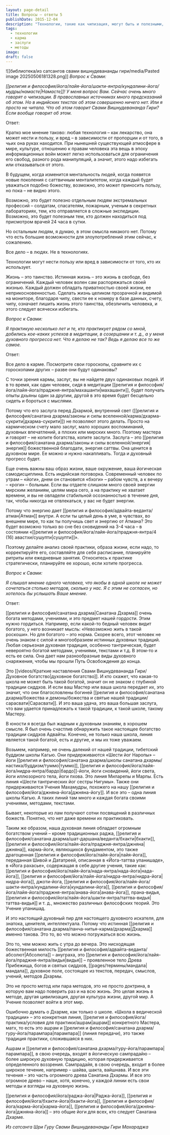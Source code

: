 ```yaml
---
layout: page-detail
title: Вопросы – ответы 5
publishDate: 2015-12-04
description: "Технологии, такие как чипизация, могут быть и полезными, и опасными - всё зависит от того, в чьих руках они находятся и как используются. В нынешних условиях они несут риск ограничения свобод и обезличивания человека, поэтому к ним следует относиться с осторожностью. Вопрос духовного прогресса объясняется кармой и накопленными заслугами: успехи в практике зависят от внутреннего света и дисциплины, а не только от внешних усилий. Многообразие методов и учений - признак силы и богатства традиции, а не её слабости; истинная Дхарма охватывает множество путей, давая искателю широкий выбор для духовного роста."
tags:
  - технологии
  - карма
  - заслуги
  - методы
image: 
draft: false
---
```

![[библиотека/из сатсангов свами вишнудевананды гири/media/Pasted image 20250506181328.png]]
_Вопрос к Свами:_

_[[религия и философия/йога/лайя-йога/шакти-янтра/кундалини-йога/мудры/намасте|Намасте]]! У меня вопрос Вам. Сейчас очень много говорят о чипизации. В православных источниках много предсказаний об этом. Но в индийских текстах об этом совершенно ничего нет. Или я просто не читала. Что об этом говорит Свами Вишнудевананда Гири? Если вообще говорит об этом._

Ответ:

Кратко мое мнение таково: любая технология – как лекарство, она может нести и пользу, и вред – в зависимости от пропорции и от того, в чьих она руках находится. При нынешней существующей атмосфере в мире, культуре, отношению к правам человека эта вещь в эпоху информационных войн может легко использоваться для ограничения его свобод, разного рода манипуляций, а значит, этого надо избегать или отказываться от этого.

В будущем, когда изменится ментальность людей, когда появятся новые поколения с саттвичным менталитетом, когда каждый будет уважаться подобно божеству, возможно, это может приносить пользу, но пока – не видно этого. 

Возможно, это будет полезно отдельным людям экстремальных профессий – солдатам, спасателям, пожарным, ученым в секретных лабораториях, тем, кто отправляется в сложные экспедиции. Возможно, это будет полезным тем, кто должен находиться под присмотром врачей 24 часа в сутки.

Но остальным людям, я думаю, в этом смысла никакого нет. Потому что есть большие возможности для злоупотреблений этим сейчас, к сожалению. 

Все дело – в людях. Не в технологиях.

Технологии могут нести пользу или вред в зависимости от того, кто их использует.

Жизнь – это таинство. Истинная жизнь – это жизнь в свободе, без ограничений. Каждый человек волен сам распоряжаться своей жизнью. Каждый должен обладать приватностью своей жизни, ее неприкосновенностью. Сделать жизнь целиком прозрачной и видимой на мониторе, благодаря чипу, свести ее к номеру в базе данных, счету, чипу, означает лишить жизнь этого таинства, обезличить человека, и этого следует всячески избегать. 

_Вопрос к Свами:_

_Я практикую несколько лет и те, кто практикует рядом со мной, добились кое-каких успехов в медитации, в созерцании и т. д., а у меня духовного прогресса нет. Что я делаю не так? Ведь я делаю все то же самое._ 

Ответ:

Все дело в карме. Посмотрите свои гороскопы, сравните их с гороскопами других – разве они будут одинаковы? 

С точки зрения кармы, заслуг, вы не найдете двух одинаковых людей. И в то время, как один человек, сидя в медитации [[религия и философия/йога/лайя-йога/праджня-янтра/махашанти|махашанти]], будет получать опыты дхьяны один за другим, другой в это время будет бесцельно сидеть и бороться с мыслями.

Потому что его заслуга перед Дхармой, внутренний свет ([[религия и философия/санатана дхарма/законы и силы вселенной/карма/дхарма-сукрити|дхарма-сукрити]]) не позволяют этого делать. Просто на кармическом счету мало заслуг, мало хороших воспоминаний, духовных впечатлений, а плохих или мирских много. Поэтому мастера и говорят – не копите богатства, копите заслуги. Заслуга – это [[религия и философия/санатана дхарма/законы и силы вселенной/энергия|энергия]] божественной благодати, энергия саттвы. Она ценится в духовном мире. Ее можно и нужно накапливать. Тогда и духовный прогресс будет. 

Еще очень важны ваш образ жизни, ваше окружение, ваша йогическая самодисциплина. Есть индийская поговорка. Современный человек по утрам – «йоги», днем он становится «бхоги» – рабом чувств, а к вечеру – «роги» – больным. Если вы отдаете слишком много своей энергии мирским желаниям, целям мира сего, а на практику не хватает времени, и вы не овладели стабильной осознанностью в течение дня, так, чтобы никогда не отвлекаться, у вас не будет энергии. 

Потому что энергию дает [[религия и философия/адвайта-веданта/атман|Атман]] внутри. А если ты целый день в уме, в чувствах, во внешнем мире, то как ты получишь свет и энергию от Атмана? Это будет возможно только во сне без сновидений на 3-4 часа – в состоянии «[[религия и философия/йога/лайя-йога/праджня-янтра/4 (16) авастхи/сушупти|сушупти]]». 

Поэтому делайте анализ своей практики, образа жизни, если надо, то корректируйте его, составляйте для себя расписание, планируйте ритриты или ежедневные занятия. Относитесь к практике стратегически, планируйте ее хорошо, если хотите прогресса.

_Вопрос к Свами:_

_Я слышал мнение одного человека, что якобы в одной школе не может сочетаться столько методов, сколько у нас. Я с этим не согласен, но хотелось бы услышать Ваше мнение._

Ответ:

[[религия и философия/санатана дхарма|Санатана Дхарма]] очень богата методами, учениями, и это предмет нашей гордости. Этим нужно гордиться. Например, если какой-то бедный человек видит богатого, у него возникает мысль: «Невозможно жить в такой роскоши». Но для богатого – это норма. Скорее всего, этот человек не очень знаком с силой и многообразием истинных духовных традиций. Любая серьезная духовная традиция, особенно тантрическая, будет невероятно богатой методами, учениями, текстами и т.д. В этом-то и есть ее сила. Она дает нам разнообразные виды духовного снаряжения, чтобы мы прошли Путь Освобождения до конца.

Это [[videos/Краткие наставления Свами Вишнудевананда Гири/Духовное богатство|духовное богатство]]. И кто скажет, что какая-то школа не может быть такой богатой, значит он не знаком с глубиной традиции сиддхов. И если ваш Мастер или ваша школа передает их, это значит, что они благословлены богиней [[религия и философия/санатана дхарма/божества и демоны/божества и святые нашей традиции/сарасвати|Сарасвати]]. И это ваша удача, это ваша большая заслуга, что вам удается принадлежать к такой традиции, к такой школе, такому Мастеру.

В юности я всегда был жадным к духовным знаниям, в хорошем смысле. Я был очень счастлив обнаружить такое настоящее богатство традиции сиддхов Адвайты. Конечно, не только наша школа, линия является такой богатой, есть и другие, и мы их тоже уважаем.

Возьмем, например, не очень далекий от нашей традиции, тибетский буддизм школы Кагью. Они придерживаются «Шести йог Наропы» – йоги [[религия и философия/санатана дхарма/школы санатана дхармы/настика/буддизм/туммо|туммо]], [[религия и философия/йога/лайя-йога/нидра-янтра/бардо|бардо]]-йоги, йоги сновидений, йоги света, йоги иллюзорного тела, йоги пхова. Это линия Миларепы и Марпы. Есть линия «Шести тантрических йог сестры Нигумы». Также они придерживаются Учения Махамудры, похожего на нашу [[религия и философия/йога/джняна-йога|джняна-йогу]]. И все это – одна линия школы Кагью. А таких линий там много и каждая богата своими учениями, методами, текстами. 

Бывает, некоторые из лам получают сотни посвящений в различных божеств. Понятно, что нет даже времени их практиковать.

Таким же образом, наша духовная линия обладает огромным богатством учений – кроме традиционных раджа, [[религия и философия/санатана дхарма/шат-даршана/веданта/бхакти|бхакти]], [[религия и философия/йога/лайя-йога/праджня-янтра/джняна|джняна]], карма-йоги, являющихся фундаментом, это также драгоценная [[религия и философия/йога/лайя-йога|лайя-йога]], переданная Шивой и Дататреей, описанная в «Йога-таттва упанишаде», в «Йога рахасье», содержащая в себе другие учения, такие как: [[религия и философия/йога/лайя-йога/нада-янтра/нада-йога|нада-йога]], [[религия и философия/йога/лайя-йога/нидра-янтра/нидра-йога|нидра-йога]], джоти-йога, [[религия и философия/йога/лайя-йога/шакти-янтра/кундалини-йога|кундалини-йога]], [[религия и философия/йога/лайя-йога/праджня-янтра/анава-йога|анава-йога]], прана-видья, [[религия и философия/йога/лайя-йога/шакти-янтра/таттва-видья|таттва-видья]] и т. д., множество различных философских теорий. Это Учение упанишад.

И это настоящий духовный пир для настоящего духовного искателя, для знатока, ценителя, интеллектуала. Потому что истинная [[религия и философия/санатана дхарма/панча-нитья-карма/дхарма|Дхарма]] именно такова. Это то, во что можно погружаться всю жизнь. 

Это то, чем можно жить с утра до вечера. Это нисходящая божественная милость [[религия и философия/адвайта-веданта/абсолют|Абсолюта]] – ануграха, это [[религия и философия/йога/лайя-йога/праджня-янтра/видья|видья]] – проявленное тело Древа Прибежища, богов и святых сиддхов, [[pages/термины/мандала|мандала]], духовное поле, состоящее из текстов, передач, смыслов, учений, методов Дхармы.

Это не просто метод или пара методов, это не просто доктрина, в которую вам надо поверить раз и на всю жизнь. Это целая жизнь в методе, другая цивилизация, другая культура жизни, другой мир. А Учение позволяет войти в этот мир.

Ошибочно думать о Дхарме, как только о школе. «Школа в ведической традиции» – это конкретная линия, [[религия и философия/йога/практика/условия для практики/ашрам|ашрам]] конкретного Мастера, матх, то есть это ашрам и [[религия и философия/санатана дхарма/гуру-йога/парампара|парампара]] (линия передачи), это также традиция практики, сложившаяся в них. 

Ашрам и [[религия и философия/санатана дхарма/гуру-йога/парампара|парампара]], в свою очередь, входят в йогическую сампрадайю – более широкую духовную традицию, которая придерживается определенного воззрения. Сампрадайя, в свою очередь, входит в более широкое течение, например – шайва, шакта, вайшнава. И все эти течения – это часть огромного древа Санатана Дхармы. И все это огромное древо – наше, хотя, конечно, у каждой линии есть свои методы и взгляды на духовную жизнь. 

[[религия и философия/йога/раджа-йога|Раджа-йога]], [[религия и философия/йога/бхакти-йога|бхакти-йога]], [[религия и философия/йога/карма-йога|карма-йога]], [[религия и философия/йога/джняна-йога|джняна-йога]] – это общие йоги для всех, кто следует Санатана Дхарме.

*Из сатсанга Шри Гуру Свами Вишнудевананды Гири Махараджа*
